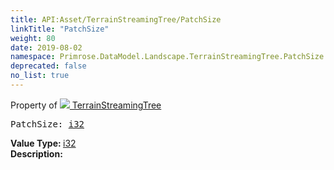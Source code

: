 ```yaml
---
title: API:Asset/TerrainStreamingTree/PatchSize
linkTitle: "PatchSize"
weight: 80
date: 2019-08-02
namespace: Primrose.DataModel.Landscape.TerrainStreamingTree.PatchSize
deprecated: false
no_list: true
---
```

Property of <a href="/docs/api-reference/Class/TerrainStreamingTree"><img src="/icons/silk/default.png"/>&nbsp;TerrainStreamingTree</a>
<pre class="method-declaration">
PatchSize: <a class="type" href="/docs/api-reference/System/Primitives#int32">i32</a></pre>
<b>Value Type: </b>
<a class="type" href="/docs/api-reference/System/Primitives#int32">i32</a>
<br/>
<b>Description: </b>